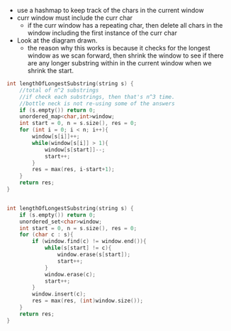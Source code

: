 - use a hashmap to keep track of the chars in the current window
- curr window must include the curr char
    - if the curr window has a repeating char, then delete all chars in the window including the first instance of the curr char 
- Look at the diagram drawn.
    - the reason why this works is because it checks for the longest window as we scan forward, then shrink the window to see if there are any longer substring within in the current window when we shrink the start.

```cpp
int lengthOfLongestSubstring(string s) {
    //total of n^2 substrings
    //if check each substrings, then that's n^3 time.
    //bottle neck is not re-using some of the answers 
    if (s.empty()) return 0;
    unordered_map<char,int>window;
    int start = 0, n = s.size(), res = 0;
    for (int i = 0; i < n; i++){
        window[s[i]]++;
        while(window[s[i]] > 1){
            window[s[start]]--;
            start++;
        }
        res = max(res, i-start+1);
    }
    return res;
}


int lengthOfLongestSubstring(string s) {
    if (s.empty()) return 0;
    unordered_set<char>window;
    int start = 0, n = s.size(), res = 0;
    for (char c : s){
        if (window.find(c) != window.end()){
            while(s[start] != c){
                window.erase(s[start]);
                start++;
            }
            window.erase(c);
            start++;
        }
        window.insert(c);
        res = max(res, (int)window.size());
    }
    return res;
}
```
